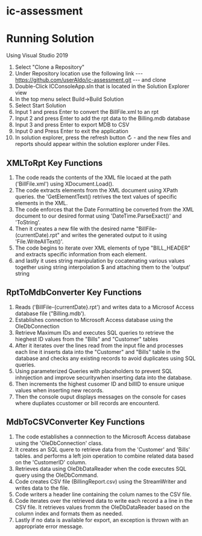 # ic-assessment
# Running Solution
Using Visual Studio 2019
1. Select "Clone a Repository"
2. Under Repository location use the following link --- https://github.com/userAldo/ic-assessment.git  --- and clone
3. Double-Click ICConsoleApp.sln that is located in the Solution Explorer view
4. In the top menu select Build->Build Solution
5. Select Start Solution
6. Input 1 and press Enter to convert the BillFile.xml to an rpt
7. Input 2 and press Enter to add the rpt data to the Billing.mdb database
8. Input 3 and press Enter to export MDB to CSV 
9. Input 0 and Press Enter to exit the application
10. In solution explorer, press the refresh button ↻ - and the new files and reports should appear within the solution explorer under Files.

## XMLToRpt Key Functions
1. The code reads the contents of the XML file locaed at the path ('BillFile.xml') using XDocument.Load(). 
2. The code extracts elements from the XML document using XPath queries. the 'GetElementText() retrives the text values of specific elements in the XML. 
3. The code enforces that the Date Formatting be converted from the XML document to our desired format using 'DateTime.ParseExact()' and 'ToString'.
4. Then it creates a new file with the desired name "BillFile-(currentDate).rpt" and writes the generated output to it using 'File.WriteAllText()'.
5. The code begins to iterate over XML elements of type "BILL_HEADER" and extracts specific information from each element. 
6. and lastly it uses string manipulation by cocatenating various values together using string interpolation $ and attaching them to the 'output' string

## RptToMdbConverter  Key Functions
1. Reads ('BillFile-{currentDate}.rpt') and writes data to a Microsof Access database file ("Billing.mdb').
2. Establishes connection to Microsoft Access database using the OleDbConnection 
3. Retrieve Maximum IDs and executes SQL queries to retrieve the hieghest ID values from the "Bills" and "Customer" tables 
4. After it iterates over the lines read from the input file and processes each line it inserts data into the "Customer" and "Bills" table in the database and checks any existing records to avoid duplicates using SQL queries. 
5. Using parameterized Queries with placeholders to prevent SQL inhnjection and improve securitywhen inserting data into the database.
6. Then increments the highest cusomer ID and billID to ensure unique values when inserting new records.
7. Then the console ouput displays messages on the console for cases where dupliates ccustomer or bill records are encounterd. 

## MdbToCSVConverter   Key Functions
1. The code establishes a connnection to the Microsoft Access database using the 'OleDbConnection' class.
2. It creates an SQL quere to retrieve data from the 'Customer' and  'Bills' tables. and performs a left join operation to combine related data based on the 'CustomerID' column.
3. Retrieves data using OleDbDataReader when the code executes SQL query using the OleDbCommand.
4. Code creates CSV file (BillingReport.csv) using the StreamWriter and writes data to the file.
5. Code writers a header line containing the colum names to the CSV file.
6. Code iterates over the retrieved data to write each record a a line in the CSV file. It retrieves values fromm the OleDbDataReader based on the column index and formats them as needed. 
7. Lastly if no data is available for export, an exception is thrown with an appropriate error message. 

